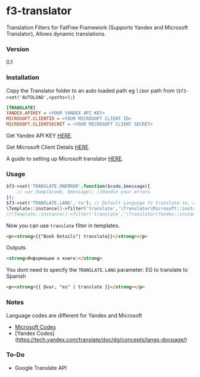 # f3-translator
Translation Filters for FatFree Framework (Supports Yandex and Microsoft Translator), Allows dynamic translations.

### Version
0.1


### Installation

Copy the Translator folder to an auto loaded path eg `lib`or path from (`$f3->set('AUTOLOAD',<paths>);`)

```ini
[TRANSLATE]
YANDEX.APIKEY = <YOUR YANDEX API KEY>
MICROSOFT.CLIENTID = <YOUR MICROSOFT CLIENT ID>
MICROSOFT.CLIENTSECRET = <YOUR MICROSOFT CLIENT SECRET>
```

Get Yandex API KEY [HERE](https://tech.yandex.com/keys/?service=trnsl).

Get Microsoft Client Details  [HERE](https://datamarket.azure.com/developer/applications/).

A guide to setting up Microsoft translator  [HERE](http://blogs.msdn.com/b/translation/p/gettingstarted1.aspx).

### Usage
```php
$f3->set('TRANSLATE.ONERROR',function($code,$message){
    // var_dump($code, $message); //Handle your errors
});
$f3->set('TRANSLATE.LANG','ru'); // Default Language to translate to, can be copied from $_GET['lang'] or $_SESSION[]
\Template::instance()->filter('translate','\Translator\Microsoft::instance()->translate');
//\Template::instance()->filter('translate','\Translator\Yandex::instance()->translate'); //Choose one.
```
Now you can use `translate` filter in templates.
```html
<p><strong>{{"Book Details"| translate}}</strong></p>
```
Outputs
```html
<strong>Информации о книге:</strong>
```
You dont need to specify the `TRANSLATE.LANG` parameter: EG to translate to Spanish
```html
<p><strong>{{ @var, "es" | translate }}</strong></p>
```
### Notes
Language codes are different for Yandex and Microsoft

* [Microsoft Codes](https://msdn.microsoft.com/en-us/library/hh456380.aspx)
* [Yandex Codes] (https://tech.yandex.com/translate/doc/dg/concepts/langs-docpage/)

### To-Do
*  Google Translate API
